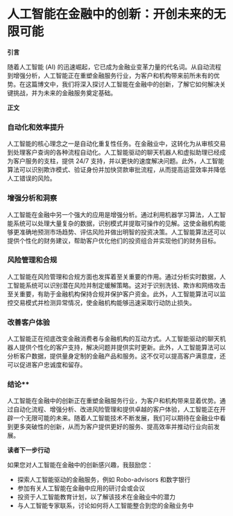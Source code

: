 # 人工智能在金融中的创新：开创未来的无限可能

**引言**

随着人工智能 (AI) 的迅速崛起，它已成为金融业变革力量的代名词。从自动流程到增强分析，人工智能正在重塑金融服务行业，为客户和机构带来前所未有的优势。在这篇博文中，我们将深入探讨人工智能在金融中的创新，了解它如何解决关键挑战，并为未来的金融服务奠定基础。

**正文**

### 自动化和效率提升

人工智能的核心理念之一是自动化重复性任务。在金融业中，这转化为从审核交易到处理客户查询的各种流程自动化。人工智能驱动的聊天机器人和虚拟助理已经成为客户服务的支柱，提供 24/7 支持，并以更快的速度解决问题。此外，人工智能算法可以识别欺诈模式、验证身份并加快贷款审批流程，从而提高运营效率并降低人工错误的风险。

### 增强分析和洞察

人工智能在金融中另一个强大的应用是增强分析。通过利用机器学习算法，人工智能系统可以处理大量复杂的数据，识别模式并提取可操作的见解。这使金融机构能够更准确地预测市场趋势、评估风险并做出明智的投资决策。人工智能算法还可以提供个性化的财务建议，帮助客户优化他们的投资组合并实现他们的财务目标。

### 风险管理和合规

人工智能在风险管理和合规方面也发挥着至关重要的作用。通过分析实时数据，人工智能系统可以识别潜在风险并制定缓解策略。这对于识别洗钱、欺诈和网络攻击至关重要，有助于金融机构保持合规并保护客户资金。此外，人工智能算法可以监控交易模式并检测异常情况，使金融机构能够迅速采取行动防止损失。

### 改善客户体验

人工智能正在彻底改变金融消费者与金融机构的互动方式。人工智能驱动的聊天机器人提供个性化的客户支持，解决问题并提供实时更新。此外，人工智能算法可以分析客户数据，提供量身定制的金融产品和服务。这不仅可以提高客户满意度，还可以促进客户忠诚度和留存。

### 结论**

人工智能在金融中的创新正在重塑金融服务行业，为客户和机构带来显着优势。通过自动化流程、增强分析、改进风险管理和提供卓越的客户体验，人工智能正在开辟一个无限可能的未来。随着人工智能技术不断发展，我们可以期待在金融业中看到更多突破性的创新，从而为客户提供更好的服务、提高效率并推动行业向前发展。

**读者下一步行动**

如果您对人工智能在金融中的创新感兴趣，我鼓励您：

* 探索人工智能驱动的金融服务，例如 Robo-advisors 和数字银行
* 参加有关人工智能在金融中应用的研讨会或会议
* 投资于人工智能教育计划，以了解该技术在金融业中的潜力
* 与人工智能专家联系，讨论如何将人工智能整合到您的金融业务中
